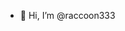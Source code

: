 - 👋 Hi, I’m @raccoon333

<!---
raccoon333/raccoon333 is a ✨ special ✨ repository because its `README.md` (this file) appears on your GitHub profile.
You can click the Preview link to take a look at your changes.
--->

